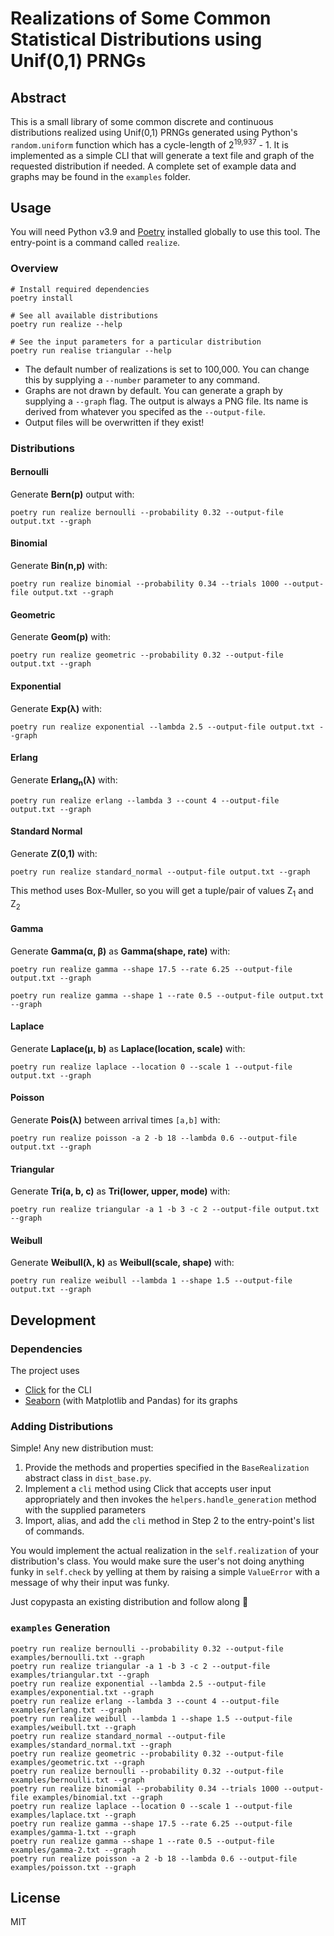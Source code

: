 # Realizations of Some Common Statistical Distributions using Unif(0,1) PRNGs

## Abstract

This is a small library of some common discrete and continuous distributions realized using Unif(0,1) PRNGs generated using Python's `random.uniform` function which has a cycle-length of 2<sup>19,937</sup> - 1. It is implemented as a simple CLI that will generate a text file and graph of the requested distribution if needed. A complete set of example data and graphs may be found in the `examples` folder.

## Usage

You will need Python v3.9 and [Poetry](https://python-poetry.org/) installed globally to use this tool. The entry-point is a command called `realize`. 

### Overview

```console
# Install required dependencies
poetry install

# See all available distributions
poetry run realize --help

# See the input parameters for a particular distribution
poetry run realise triangular --help
```

* The default number of realizations is set to 100,000. You can change this by supplying a `--number` parameter to any command. 
* Graphs are not drawn by default. You can generate a graph by supplying a `--graph` flag. The output is always a PNG file. Its name is derived from whatever you specifed as the `--output-file`.
* Output files will be overwritten if they exist!

### Distributions

#### Bernoulli

Generate **Bern(p)** output with:

```console
poetry run realize bernoulli --probability 0.32 --output-file output.txt --graph
```

#### Binomial

Generate **Bin(n,p)** with:

```console
poetry run realize binomial --probability 0.34 --trials 1000 --output-file output.txt --graph
```

#### Geometric

Generate **Geom(p)** with:

```console
poetry run realize geometric --probability 0.32 --output-file output.txt --graph
```

#### Exponential

Generate **Exp(&lambda;)** with:

```console
poetry run realize exponential --lambda 2.5 --output-file output.txt --graph
```

#### Erlang

Generate **Erlang<sub>n</sub>(&lambda;)** with:

```console
poetry run realize erlang --lambda 3 --count 4 --output-file output.txt --graph
```

#### Standard Normal

Generate **Z(0,1)** with:

```console
poetry run realize standard_normal --output-file output.txt --graph
```

This method uses Box-Muller, so you will get a tuple/pair of values Z<sub>1</sub> and Z<sub>2</sub>

#### Gamma

Generate **Gamma(&alpha;, &beta;)** as **Gamma(shape, rate)** with:

```console
poetry run realize gamma --shape 17.5 --rate 6.25 --output-file output.txt --graph

poetry run realize gamma --shape 1 --rate 0.5 --output-file output.txt --graph
```

#### Laplace

Generate **Laplace(&mu;, b)** as **Laplace(location, scale)** with:

```console
poetry run realize laplace --location 0 --scale 1 --output-file output.txt --graph
```

#### Poisson

Generate **Pois(&lambda;)** between arrival times `[a,b]` with:

```console
poetry run realize poisson -a 2 -b 18 --lambda 0.6 --output-file output.txt --graph
```

#### Triangular

Generate **Tri(a, b, c)** as **Tri(lower, upper, mode)** with:

```console
poetry run realize triangular -a 1 -b 3 -c 2 --output-file output.txt --graph
```

#### Weibull

Generate **Weibull(&lambda;, k)** as **Weibull(scale, shape)** with:

```console
poetry run realize weibull --lambda 1 --shape 1.5 --output-file output.txt --graph
```

## Development

### Dependencies

The project uses 

* [Click](https://click.palletsprojects.com/en/7.x/) for the CLI
* [Seaborn](https://seaborn.pydata.org/) (with Matplotlib and Pandas) for its graphs

### Adding Distributions

Simple! Any new distribution must:

1. Provide the methods and properties specified in the `BaseRealization` abstract class in `dist_base.py`.
2. Implement a `cli` method using Click that accepts user input appropriately and then invokes the `helpers.handle_generation` method with the supplied parameters
3. Import, alias, and add the `cli` method in Step 2 to the entry-point's list of commands.

You would implement the actual realization in the `self.realization` of your distribution's class. You would make sure the user's not doing anything funky in `self.check` by yelling at them by raising a simple `ValueError` with a message of why their input was funky.

Just copypasta an existing distribution and follow along 🤗

### `examples` Generation

```console
poetry run realize bernoulli --probability 0.32 --output-file examples/bernoulli.txt --graph
poetry run realize triangular -a 1 -b 3 -c 2 --output-file examples/triangular.txt --graph
poetry run realize exponential --lambda 2.5 --output-file examples/exponential.txt --graph
poetry run realize erlang --lambda 3 --count 4 --output-file examples/erlang.txt --graph
poetry run realize weibull --lambda 1 --shape 1.5 --output-file examples/weibull.txt --graph
poetry run realize standard_normal --output-file examples/standard_normal.txt --graph
poetry run realize geometric --probability 0.32 --output-file examples/geometric.txt --graph
poetry run realize bernoulli --probability 0.32 --output-file examples/bernoulli.txt --graph
poetry run realize binomial --probability 0.34 --trials 1000 --output-file examples/binomial.txt --graph
poetry run realize laplace --location 0 --scale 1 --output-file examples/laplace.txt --graph
poetry run realize gamma --shape 17.5 --rate 6.25 --output-file examples/gamma-1.txt --graph
poetry run realize gamma --shape 1 --rate 0.5 --output-file examples/gamma-2.txt --graph
poetry run realize poisson -a 2 -b 18 --lambda 0.6 --output-file examples/poisson.txt --graph
```

## License

MIT
